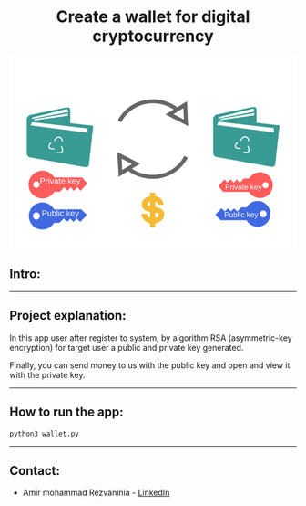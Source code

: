 <div style="text-align: center;">

# Create a wallet for digital cryptocurrency

</div>


![image](./img/cryptocurrency_wallet.png)


## Intro:


---

## Project explanation:

In this app user after register to system, by algorithm RSA (asymmetric-key encryption) for target user a public and private key generated. 

Finally, you can send money to us with the public key and open and view it with the private key.

---

## How to run the app:
```
python3 wallet.py
```

---

## Contact:

- Amir mohammad Rezvaninia - [LinkedIn](https://www.linkedin.com/in/amirmohammadrezvaninia/) 






